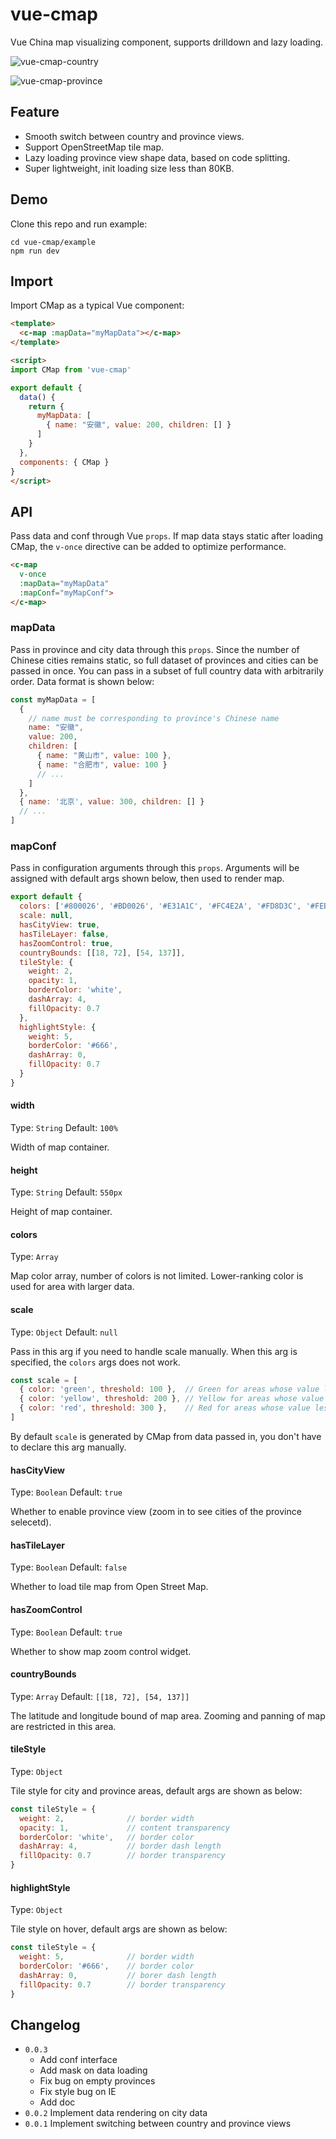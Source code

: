 # vue-cmap
Vue China map visualizing component, supports drilldown and lazy loading.

![vue-cmap-country](http://7u2gqx.com1.z0.glb.clouddn.com/vue-cmap-1.png)

![vue-cmap-province](http://7u2gqx.com1.z0.glb.clouddn.com/vue-cmap-2.png)


## Feature
* Smooth switch between country and province views.
* Support OpenStreetMap tile map.
* Lazy loading province view shape data, based on code splitting.
* Super lightweight,  init loading size less than 80KB.


## Demo
Clone this repo and run example:

``` text
cd vue-cmap/example
npm run dev
```


## Import
Import CMap as a typical Vue component:

``` html
<template>
  <c-map :mapData="myMapData"></c-map>
</template>

<script>
import CMap from 'vue-cmap'

export default {
  data() {
    return {
      myMapData: [
        { name: "安徽", value: 200, children: [] }
      ]
    }
  },
  components: { CMap }
}
</script>
```


## API
Pass data and conf through Vue `props`. If map data stays static after loading CMap, the `v-once` directive can be added to optimize performance.

``` html
<c-map
  v-once
  :mapData="myMapData"
  :mapConf="myMapConf">
</c-map>
```

### mapData
Pass in province and city data through this `props`. Since the number of Chinese cities remains static, so full dataset of provinces and cities can be passed in once. You can pass in a subset of full country data with arbitrarily order. Data format is shown below:

``` js
const myMapData = [
  {
    // name must be corresponding to province's Chinese name 
    name: "安徽",
    value: 200,
    children: [
      { name: "黄山市", value: 100 },
      { name: "合肥市", value: 100 }
      // ...
    ]
  },
  { name: '北京', value: 300, children: [] }
  // ...
]
```

### mapConf
Pass in configuration arguments through this `props`. Arguments will be assigned with default args shown below, then used to render map.

``` js
export default {
  colors: ['#800026', '#BD0026', '#E31A1C', '#FC4E2A', '#FD8D3C', '#FEB24C', '#FED976', '#FFEDA0'],
  scale: null,
  hasCityView: true,
  hasTileLayer: false,
  hasZoomControl: true,
  countryBounds: [[18, 72], [54, 137]],
  tileStyle: {
    weight: 2,
    opacity: 1,
    borderColor: 'white',
    dashArray: 4,
    fillOpacity: 0.7
  },
  highlightStyle: {
    weight: 5,
    borderColor: '#666',
    dashArray: 0,
    fillOpacity: 0.7
  }
}
```

#### width
Type: `String` Default: `100%`

Width of map container.

#### height
Type: `String` Default: `550px`

Height of map container.

#### colors 
Type: `Array`

Map color array, number of colors is not limited. Lower-ranking color is used for area with larger data.

#### scale
Type: `Object` Default: `null`

Pass in this arg if you need to handle scale manually. When this arg is specified, the `colors` args does not work.

``` js
const scale = [
  { color: 'green', threshold: 100 },  // Green for areas whose value less then 100
  { color: 'yellow', threshold: 200 }, // Yellow for areas whose value less then 200
  { color: 'red', threshold: 300 },    // Red for areas whose value less then 300
]
```

By default `scale` is generated by CMap from data passed in, you don't have to declare this arg manually.

#### hasCityView
Type: `Boolean` Default: `true`

Whether to enable province view (zoom in to see cities of the province selecetd).

#### hasTileLayer
Type: `Boolean` Default: `false`

Whether to load tile map from Open Street Map.

#### hasZoomControl
Type: `Boolean` Default: `true`

Whether to show map zoom control widget.

#### countryBounds
Type: `Array` Default: `[[18, 72], [54, 137]]`

The latitude and longitude bound of map area. Zooming and panning of map are restricted in this area.

#### tileStyle
Type: `Object`

Tile style for city and province areas, default args are shown as below:

``` js
const tileStyle = {
  weight: 2,              // border width
  opacity: 1,             // content transparency
  borderColor: 'white',   // border color
  dashArray: 4,           // border dash length
  fillOpacity: 0.7        // border transparency
}
```

#### highlightStyle
Type: `Object`

Tile style on hover, default args are shown as below:

``` js
const tileStyle = {
  weight: 5,              // border width
  borderColor: '#666',    // border color
  dashArray: 0,           // borer dash length
  fillOpacity: 0.7        // border transparency
}
```


## Changelog
* `0.0.3`
    * Add conf interface
    * Add mask on data loading
    * Fix bug on empty provinces
    * Fix style bug on IE 
    * Add doc
* `0.0.2` Implement data rendering on city data
* `0.0.1` Implement switching between country and province views
